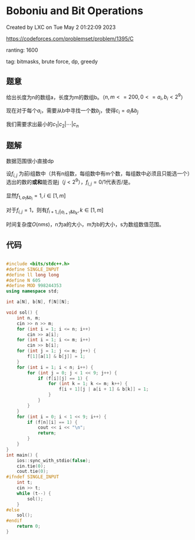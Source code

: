 # Boboniu and Bit Operations

Created by LXC on Tue May  2 01:22:09 2023

https://codeforces.com/problemset/problem/1395/C

ranting: 1600

tag: bitmasks, brute force, dp, greedy

## 题意

给出长度为n的数组a，长度为m的数组b。（$n,m<=200, 0<=a_i,b_i<2^9$）

现在对于每个$a_i$，需要从b中寻找一个数$b_j$，使得$c_i = a_i\&b_j$

我们需要求出最小的$c_1 | c_2 | \cdots | c_n$



## 题解

数据范围很小直接dp

设$f_{i,j}$ 为前i组数中（共有n组数，每组数中有m个数，每组数中必须且只能选一个）选出的数的**或和**能否是j（$j<2^9$），$f_{i,j}=0/1$代表否/是。

显然$f_{1,a_1\&b_i} = 1, i \in [1,m]$

对于$f_{i,j}=1$，则有$f_{i+1, j|a_{i+1}\&b_k}, k \in [1,m]$

时间复杂度$O(nms)$，n为a的大小，m为b的大小，s为数组数值范围。

## 代码

``` cpp

#include <bits/stdc++.h>
#define SINGLE_INPUT
#define ll long long
#define N 605
#define MOD 998244353
using namespace std;

int a[N], b[N], f[N][N];

void sol() {
    int n, m;
    cin >> n >> m;
    for (int i = 1; i <= n; i++)
        cin >> a[i];
    for (int i = 1; i <= m; i++)
        cin >> b[i];
    for (int j = 1; j <= m; j++) {
        f[1][a[1] & b[j]] = 1;
    }
    for (int i = 1; i < n; i++) {
        for (int j = 0; j < 1 << 9; j++) {
            if (f[i][j] == 1) {
                for (int k = 1; k <= m; k++) {
                    f[i + 1][j | a[i + 1] & b[k]] = 1;
                }
            }
        }
    }
    for (int i = 0; i < 1 << 9; i++) {
        if (f[n][i] == 1) {
            cout << i << "\n";
            return;
        }
    }
}
int main() {
    ios::sync_with_stdio(false);
    cin.tie(0);
    cout.tie(0);
#ifndef SINGLE_INPUT
    int t;
    cin >> t;
    while (t--) {
        sol();
    }
#else
    sol();
#endif
    return 0;
}

```
